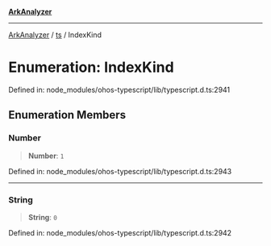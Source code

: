 [**ArkAnalyzer**](../../../../README.md)

***

[ArkAnalyzer](../../../../globals.md) / [ts](../README.md) / IndexKind

# Enumeration: IndexKind

Defined in: node\_modules/ohos-typescript/lib/typescript.d.ts:2941

## Enumeration Members

### Number

> **Number**: `1`

Defined in: node\_modules/ohos-typescript/lib/typescript.d.ts:2943

***

### String

> **String**: `0`

Defined in: node\_modules/ohos-typescript/lib/typescript.d.ts:2942

